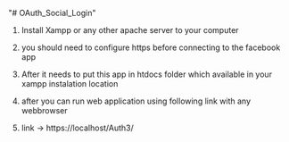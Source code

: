 "# OAuth_Social_Login" 

1) Install Xampp or any other apache server to your computer 

2) you should need to configure https before connecting to the facebook app

3) After it needs to put this app in htdocs folder which available in your xampp instalation location

4) after you can run web application using following link with any webbrowser

5) link -> https://localhost/Auth3/ 
